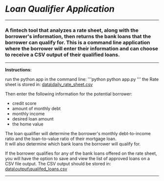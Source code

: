 # *Loan Qualifier Application*
---
### A fintech tool that analyzes a rate sheet, along with the borrower's information, then returns the bank loans that the borrower can qualify for.  This is a command line application where the borrower will enter their information and can choose to receive a CSV output of their qualified loans. 
---
**Instructions:**

run the python app in the command line: 
'''python
python app.py
'''
the Rate sheet is stored in: [data\daily_rate_sheet.csv](data\daily_rate_sheet.csv)

Then enter the following information for the potential borrower:

* credit score
* amount of monthly debt
* monthly income
* desired loan amount
* the home value

The loan qualifier will determine the borrower's monthly debt-to-income ratio and the loan-to-value ratio of their mortgage loan.  
It will also determine which bank loans the borrower will qualify for.  

If the borrower qualifies for any of the bank loans offered on the rate sheet, you will have the option to save and view the list of approved loans on a CSV file output.  The CSV output should be stored in: [data\output\qualifed_loans.csv](data\output\qualifed_loans.csv)

---